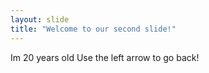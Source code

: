 ```yaml
---
layout: slide
title: "Welcome to our second slide!"
---
```

Im 20 years old
Use the left arrow to go back!

